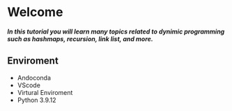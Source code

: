 # Welcome 
***In this tutorial you will learn many topics related to dynimic programming such as hashmaps, recursion, link list, and more.***

## Enviroment
* Andoconda 
* VScode
* Virtural Enviroment
* Python 3.9.12
